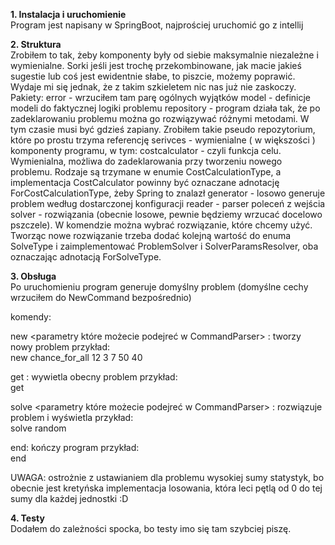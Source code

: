 **1. Instalacja i uruchomienie** <br>
Program jest napisany w SpringBoot, najprościej uruchomić go  z intellij

**2. Struktura** <br>
Zrobiłem to tak, żeby komponenty były od siebie maksymalnie niezależne i wymienialne. Sorki jeśli jest trochę przekombinowane,
jak macie jakieś sugestie lub coś jest ewidentnie słabe, to piszcie, możemy poprawić. Wydaje mi się jednak, że z takim
szkieletem nic nas już nie zaskoczy.
Pakiety:
error - wrzuciłem tam parę ogólnych wyjątków
model - definicje modeli do faktycznej logiki problemu
repository - program działa tak, że po zadeklarowaniu problemu można go rozwiązywać różnymi metodami. W tym czasie
musi być gdzieś zapiany. Zrobiłem takie pseudo repozytorium, które po prostu trzyma referencję
serivces - wymienialne ( w większości ) komponenty programu, w tym:
  costcalculator - czyli funkcja celu. Wymienialna, możliwa do zadeklarowania przy tworzeniu nowego
  problemu. Rodzaje są trzymane w enumie CostCalculationType, a implementacja CostCalculator powinny
  być oznaczane adnotację ForCostCalculationType, żeby Spring to znalazł
  generator - losowo generuje problem według dostarczonej konfiguracji
  reader - parser poleceń z wejścia
  solver - rozwiązania (obecnie losowe, pewnie będziemy wrzucać docelowo pszczele). W komendzie 
  można wybrać rozwiązanie, które chcemy użyć. Tworząc nowe rozwiązanie trzeba dodać kolejną wartość
  do enuma SolveType i zaimplementować ProblemSolver i SolverParamsResolver, oba oznaczając adnotacją
  ForSolveType. 
 
**3. Obsługa** <br>
Po uruchomieniu program generuje domyślny problem (domyślne cechy wrzuciłem do NewCommand bezpośrednio)

komendy:

new <parametry które możecie podejreć w CommandParser> : tworzy nowy problem
przykład: <br>
new chance_for_all 12 3 7 50 40 <br>

get : wywietla obecny problem
przykład: <br>
get 

solve <parametry które możecie podejreć w CommandParser> : rozwiązuje problem i wyświetla
przykład: <br>
solve random

end: kończy program
przykład: <br>
end

UWAGA: ostrożnie z ustawianiem dla problemu wysokiej sumy statystyk, bo obecnie jest kretyńska implementacja
losowania, która leci pętlą od 0 do tej sumy dla każdej jednostki :D

**4. Testy** <br>
Dodałem do zależności spocka, bo testy imo się tam szybciej piszę. 